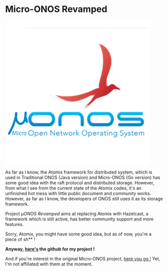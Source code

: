 # Micro-ONOS Revamped

![](/IMG/projlogo.png)

As far as I know, the Atomix framework for distributed system, which is used in Traditional ONOS (Java version) and Micro-ONOS (Go version) has some good idea with the raft protocol and distributed storage. However, from what I see from the current state of the Atomix codes, it's an unfinished hot mess with little public document and community works. However, as far as I know, the developers of ONOS still uses it as its storage framework.

Project _µONOS Revamped_ aims at replacing Atomix with Hazelcast, a framework which is still active, has better community support and more features.

Sorry, Atomix, you might have some good idea, but as of now, you're a piece of sh** !

**Anyway, [here's](https://github.com/micro-onos-revamped) the github for my project !**

And if you're interest in the original Micro-ONOS project, [here you go !](https://github.com/onosproject/) Yet, I'm not affiliated with them at the moment.

